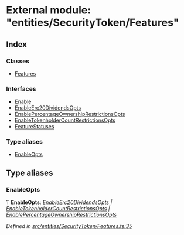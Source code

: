 # External module: "entities/SecurityToken/Features"

## Index

### Classes

* [Features](../classes/_entities_securitytoken_features_.features.md)

### Interfaces

* [Enable](../interfaces/_entities_securitytoken_features_.enable.md)
* [EnableErc20DividendsOpts](../interfaces/_entities_securitytoken_features_.enableerc20dividendsopts.md)
* [EnablePercentageOwnershipRestrictionsOpts](../interfaces/_entities_securitytoken_features_.enablepercentageownershiprestrictionsopts.md)
* [EnableTokenholderCountRestrictionsOpts](../interfaces/_entities_securitytoken_features_.enabletokenholdercountrestrictionsopts.md)
* [FeatureStatuses](../interfaces/_entities_securitytoken_features_.featurestatuses.md)

### Type aliases

* [EnableOpts](_entities_securitytoken_features_.md#enableopts)

## Type aliases

###  EnableOpts

Ƭ **EnableOpts**: *[EnableErc20DividendsOpts](../interfaces/_entities_securitytoken_features_.enableerc20dividendsopts.md) | [EnableTokenholderCountRestrictionsOpts](../interfaces/_entities_securitytoken_features_.enabletokenholdercountrestrictionsopts.md) | [EnablePercentageOwnershipRestrictionsOpts](../interfaces/_entities_securitytoken_features_.enablepercentageownershiprestrictionsopts.md)*

*Defined in [src/entities/SecurityToken/Features.ts:35](https://github.com/PolymathNetwork/polymath-sdk/blob/45453ad/src/entities/SecurityToken/Features.ts#L35)*
